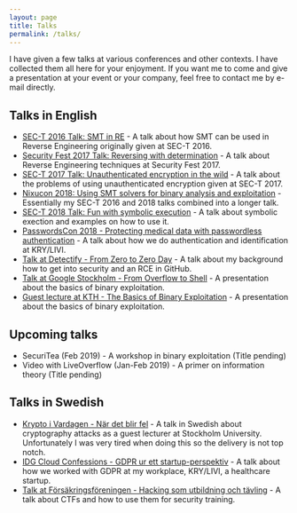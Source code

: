 ```yaml
---
layout: page
title: Talks
permalink: /talks/
---
```


I have given a few talks at various conferences and other contexts. I have collected them all here for your enjoyment.
If you want me to come and give a presentation at your event or your company, feel free to contact me by e-mail directly.

## Talks in English
* [SEC-T 2016 Talk: SMT in RE](/education/2016/09/08/sect2016-talk.html) - A talk about how SMT can be used in Reverse Engineering originally given at SEC-T 2016.
* [Security Fest 2017 Talk: Reversing with determination](/education/2017/09/21/secfest17-talk.html) - A talk about Reverse Engineering techniques at Security Fest 2017.
* [SEC-T 2017 Talk: Unauthenticated encryption in the wild](/education/2017/10/22/sect2017-talk.html) - A talk about the problems of using unauthenticated encryption given at SEC-T 2017.
* [Nixucon 2018: Using SMT solvers for binary analysis and exploitation](/education/2019/01/03/passwordscon18-talk.html) - Essentially my SEC-T 2016 and 2018 talks combined into a longer talk.
* [SEC-T 2018 Talk: Fun with symbolic execution](/education/2019/01/03/sect18-talk.html) - A talk about symbolic exection and examples on how to use it.
* [PasswordsCon 2018 - Protecting medical data with passwordless authentication](/education/2019/01/03/passwordscon18-talk.html) - A talk about how we do authentication and identification at KRY/LIVI.
* [Talk at Detectify - From Zero to Zero Day](/education/2019/01/03/detectify18-talk.html) - A talk about my background how to get into security and an RCE in GitHub.
* [Talk at Google Stockholm - From Overflow to Shell](/education/2019/01/03/google18-talk.html) - A presentation about the basics of binary exploitation.
* [Guest lecture at KTH - The Basics of Binary Exploitation](/education/2019/02/05/kth19-talk.html) - A presentation about the basics of binary exploitation.

## Upcoming talks
* SecuriTea (Feb 2019) - A workshop in binary exploitation (Title pending)
* Video with LiveOverflow (Jan-Feb 2019) - A primer on information theory (Title pending)

## Talks in Swedish
* [Krypto i Vardagen - När det blir fel](https://www.youtube.com/watch?v=btLVrlfA1eo) - A talk in Swedish about cryptography attacks as a guest lecturer at Stockholm University. Unfortunately I was very tired when doing this so the delivery is not top notch.
* [IDG Cloud Confessions - GDPR ur ett startup-perspektiv](/education/2019/01/03/idgcio17-talk.html) - A talk about how we worked with GDPR at my workplace, KRY/LIVI, a healthcare startup.
* [Talk at Försäkringsföreningen - Hacking som utbildning och tävling](/education/2019/01/03/insurance-ctf-talk.html) - A talk about CTFs and how to use them for security training.
